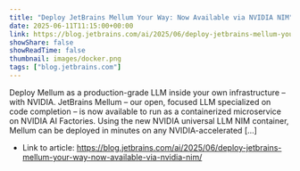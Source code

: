 ```yaml
---
title: "Deploy JetBrains Mellum Your Way: Now Available via NVIDIA NIM"
date: 2025-06-11T11:15:00+00:00
link: https://blog.jetbrains.com/ai/2025/06/deploy-jetbrains-mellum-your-way-now-available-via-nvidia-nim/
showShare: false
showReadTime: false
thumbnail: images/docker.png
tags: ["blog.jetbrains.com"]
---
```

Deploy Mellum as a production-grade LLM inside your own infrastructure – with NVIDIA. JetBrains Mellum – our open, focused LLM specialized on code completion – is now available to run as a containerized microservice on NVIDIA AI Factories. Using the new NVIDIA universal LLM NIM container, Mellum can be deployed in minutes on any NVIDIA-accelerated […]

- Link to article: https://blog.jetbrains.com/ai/2025/06/deploy-jetbrains-mellum-your-way-now-available-via-nvidia-nim/